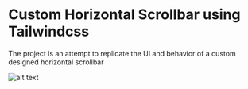 # Custom Horizontal Scrollbar using Tailwindcss 

The project is an attempt to replicate the UI and behavior of a custom designed horizontal scrollbar

![alt text](https://github.com/[ratasorin]/[custom-scrollbar]/public/images/[main]/image.png?raw=true)
